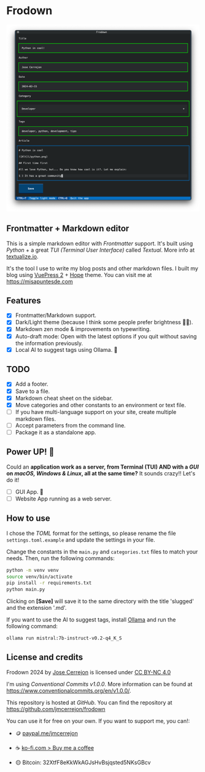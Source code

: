 # Frodown

![Frodown](./screenshot.png)

## Frontmatter + Markdown editor

This is a simple markdown editor with _Frontmatter_ support. It's built using _Python_ + a great _TUI (Terminal User Interface)_ called _Textual_. More info at [textualize.io](https://textualize.io).

It's the tool I use to write my blog posts and other markdown files. I built my blog using [VuePress 2](https://v2.vuepress.vuejs.org) + [Hope](https://theme-hope.vuejs.press) theme. You can visit me at https://misapuntesde.com

## Features

- [x] Frontmatter/Markdown support.
- [x] Dark/Light theme (because I think some people prefer brightness 🤷‍♂️).
- [x] Markdown zen mode & improvements on typewriting.
- [x] Auto-draft mode: Open with the latest options if you quit without saving the information previously.
- [x] Local AI to suggest tags using Ollama. 🤯

## TODO

- [x] Add a footer.
- [x] Save to a file.
- [x] Markdown cheat sheet on the sidebar.
- [x] Move categories and other constants to an environment or text file.
- [ ] If you have multi-language support on your site, create multiple markdown files.
- [ ] Accept parameters from the command line.
- [ ] Package it as a standalone app.

## Power UP! 🚀

Could an **application work as a server, from Terminal (TUI) AND with a _GUI_ on _macOS, Windows & Linux_, all at the same time?** It sounds crazy!! Let's do it!

- [ ] GUI App. 🚀
- [ ] Website App running as a web server.

## How to use

I chose the _TOML_ format for the settings, so please rename the file `settings.toml.example` and update the settings in your file.

Change the constants in the `main.py` and `categories.txt` files to match your needs. Then, run the following commands:

```bash
python -m venv venv
source venv/bin/activate
pip install -r requirements.txt
python main.py
```

Clicking on **[Save]** will save it to the same directory with the title 'slugged' and the extension '.md'.

If you want to use the AI to suggest tags, install [Ollama](https://github.com/ollama/ollama) and run the following command:

```bash
ollama run mistral:7b-instruct-v0.2-q4_K_S
```

## License and credits

Frodown 2024 by [Jose Cerrejon](https://github.com/jmcerrejon) is licensed under [CC BY-NC 4.0](http://creativecommons.org/licenses/by-nc/4.0/?ref=chooser-v1)

I'm using _Conventional Commits v1.0.0_. More information can be found at https://www.conventionalcommits.org/en/v1.0.0/.

This repository is hosted at _GitHub_. You can find the repository at https://github.com/jmcerrejon/frodown

You can use it for free on your own. If you want to support me, you can!:

- 🪙 [paypal.me/jmcerrejon](https://paypal.me/jmcerrejon)

- ☕️ [ko-fi.com > Buy me a coffee](https://ko-fi.com/cerrejon)

- 🟡 Bitcoin: 32XtfF8eKkWkAGJsHvBsjqsted5NKsGBcv
